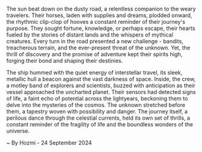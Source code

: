 
The sun beat down on the dusty road, a relentless companion to the weary travelers. Their horses, laden with supplies and dreams, plodded onward, the rhythmic clip-clop of hooves a constant reminder of their journey's purpose. They sought fortune, knowledge, or perhaps escape, their hearts fueled by the stories of distant lands and the whispers of mythical creatures. Every turn in the road presented a new challenge - bandits, treacherous terrain, and the ever-present threat of the unknown. Yet, the thrill of discovery and the promise of adventure kept their spirits high, forging their bond and shaping their destinies.

The ship hummed with the quiet energy of interstellar travel, its sleek, metallic hull a beacon against the vast darkness of space. Inside, the crew, a motley band of explorers and scientists, buzzed with anticipation as their vessel approached the uncharted planet. Their sensors had detected signs of life, a faint echo of potential across the lightyears, beckoning them to delve into the mysteries of the cosmos. The unknown stretched before them, a tapestry woven with possibility and danger. The journey itself, a perilous dance through the celestial currents, held its own set of thrills, a constant reminder of the fragility of life and the boundless wonders of the universe. 

~ By Hozmi - 24 September 2024

